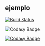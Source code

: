 ## ejemplo

[![Build Status](https://travis-ci.org/cristianespindola/ejemplo2.svg?branch=master)](https://github.com/cristianespindola/ejemplo2)

[![Codacy Badge](https://app.codacy.com/project/badge/Grade/47f21b822e974150ba206c1754a23c1c)](https://www.codacy.com/manual/cristianespindola/ejemplo2?utm_source=github.com&amp;utm_medium=referral&amp;utm_content=cristianespindola/ejemplo2&amp;utm_campaign=Badge_Grade)

[![Codacy Badge](https://app.codacy.com/project/badge/Coverage/47f21b822e974150ba206c1754a23c1c)](https://www.codacy.com/manual/cristianespindola/ejemplo2?utm_source=github.com&utm_medium=referral&utm_content=cristianespindola/ejemplo2&utm_campaign=Badge_Coverage)